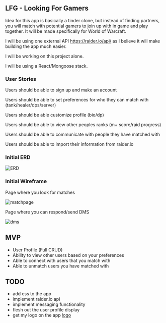 ## LFG - Looking For Gamers

Idea for this app is basically a tinder clone, but instead of finding partners, you will match with potential gamers to join up with in game and play together. It will be made specifically for World of Warcraft. 

I will be using one external API https://raider.io/api/ as I believe it will make building the app much easier.

I will be working on this project alone. 

I will be using a React/Mongoose stack.

### User Stories

Users should be able to sign up and make an account

Users should be able to set preferences for who they can match with (tank/healer/dps/server)

Users should be able customize profile (bio/dp)

Users should be able to view other peoples ranks (m+ score/raid progress)

Users should be able to communicate with people they have matched with

Users should be able to import their information from raider.io

### Initial ERD

![ERD](https://i.imgur.com/Is85sTb.png)

### Initial Wireframe

Page where you look for matches

![matchpage](https://i.imgur.com/qFDnB53.png)


Page where you can respond/send DMS

![dms](https://i.imgur.com/kEdfu6Y.png)



## MVP

- User Profile (Full CRUD)
- Ability to view other users based on your preferences
- Able to connect with users that you match with
- Able to unmatch users you have matched with

##  TODO 

- add css to the app
- implement raider.io api
- implement messaging functionality
- flesh out the user profile display
- get my logo on the app 
[logo](https://i.imgur.com/0pyQ0xC.png)

